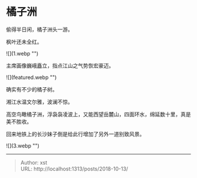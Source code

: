 # 橘子洲


偷得半日闲，橘子洲头一游。

枫叶还未全红。

![](1.webp &#34;&#34;)

主席画像巍峨矗立，指点江山之气势恢宏豪迈。

![](featured.webp &#34;&#34;)

确实有不少的橘子树。

湘江水温文尔雅，波澜不惊。

高空鸟瞰橘子洲，浮袅袅凌波上，又能西望岳麓山，四面环水，绵延数十里，真是美不胜收。

回来地铁上的长沙妹子倒是给此行增加了另外一道别致风景。

![](3.webp &#34;&#34;)

---

> Author: xst  
> URL: http://localhost:1313/posts/2018-10-13/  

